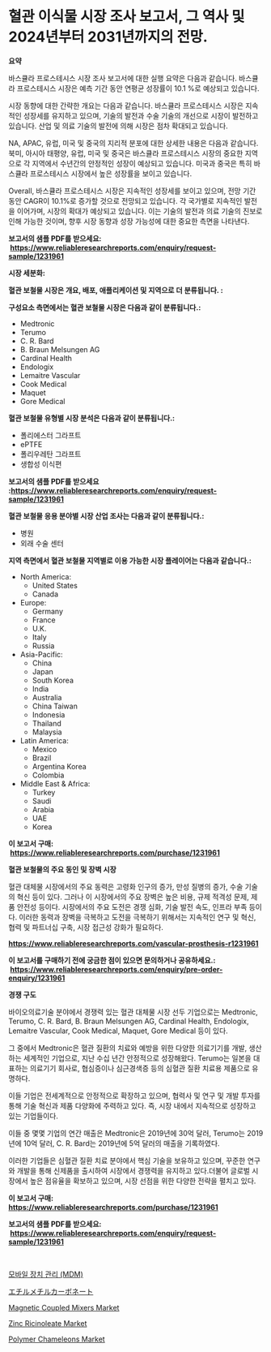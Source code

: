 <p><h1>혈관 이식물 시장 조사 보고서, 그 역사 및 2024년부터 2031년까지의 전망.</h1></p><p><strong>요약</strong></p>
<p><p>바스큘라 프로스테시스 시장 조사 보고서에 대한 실행 요약은 다음과 같습니다. 바스큘라 프로스테시스 시장은 예측 기간 동안 연평균 성장률이 10.1 %로 예상되고 있습니다. </p><p>시장 동향에 대한 간략한 개요는 다음과 같습니다. 바스큘라 프로스테시스 시장은 지속적인 성장세를 유지하고 있으며, 기술의 발전과 수술 기술의 개선으로 시장이 발전하고 있습니다. 산업 및 의료 기술의 발전에 의해 시장은 점차 확대되고 있습니다. </p><p>NA, APAC, 유럽, 미국 및 중국의 지리적 분포에 대한 상세한 내용은 다음과 같습니다. 북미, 아시아 태평양, 유럽, 미국 및 중국은 바스큘라 프로스테시스 시장의 중요한 지역으로 각 지역에서 수년간의 안정적인 성장이 예상되고 있습니다. 미국과 중국은 특히 바스큘라 프로스테시스 시장에서 높은 성장률을 보이고 있습니다.</p><p>Overall, 바스큘라 프로스테시스 시장은 지속적인 성장세를 보이고 있으며, 전망 기간 동안 CAGR이 10.1%로 증가할 것으로 전망되고 있습니다. 각 국가별로 지속적인 발전을 이어가며, 시장의 확대가 예상되고 있습니다. 이는 기술의 발전과 의료 기술의 진보로 인해 가능한 것이며, 향후 시장 동향과 성장 가능성에 대한 중요한 측면을 나타낸다.</p></p>
<p><strong>보고서의 샘플 PDF를 받으세요: &nbsp;<a href="https://www.reliableresearchreports.com/enquiry/request-sample/1231961">https://www.reliableresearchreports.com/enquiry/request-sample/1231961</a></strong></p>
<p><strong>시장 세분화:</strong></p>
<p><strong> 혈관 보철물 시장은 개요, 배포, 애플리케이션 및 지역으로 더 분류됩니다. :</strong></p>
<p><strong>구성요소 측면에서는 혈관 보철물 시장은 다음과 같이 분류됩니다.:</strong></p>
<p><ul><li>Medtronic</li><li>Terumo</li><li>C. R. Bard</li><li>B. Braun Melsungen AG</li><li>Cardinal Health</li><li>Endologix</li><li>Lemaitre Vascular</li><li>Cook Medical</li><li>Maquet</li><li>Gore Medical</li></ul></p>
<p><strong> 혈관 보철물 유형별 시장 분석은 다음과 같이 분류됩니다.:</strong></p>
<p><ul><li>폴리에스터 그라프트</li><li>ePTFE</li><li>폴리우레탄 그라프트</li><li>생합성 이식편</li></ul></p>
<p><strong>보고서의 샘플 PDF를 받으세요 :<a href="https://www.reliableresearchreports.com/enquiry/request-sample/1231961">https://www.reliableresearchreports.com/enquiry/request-sample/1231961</a></strong></p>
<p><strong> 혈관 보철물 응용 분야별 시장 산업 조사는 다음과 같이 분류됩니다.:</strong></p>
<p><ul><li>병원</li><li>외래 수술 센터</li></ul></p>
<p><strong>지역 측면에서 혈관 보철물 지역별로 이용 가능한 시장 플레이어는 다음과 같습니다.:</strong></p>
<p><ul>
    <li>
        North America:
        <ul>
            <li>United States</li>
            <li>Canada</li>
        </ul>
    </li>
    <li>
        Europe:
        <ul>
            <li>Germany</li>
            <li>France</li>
            <li>U.K.</li>
            <li>Italy</li>
            <li>Russia</li>
        </ul>
    </li>
    <li>
        Asia-Pacific:
        <ul>
            <li>China</li>
            <li>Japan</li>
            <li>South Korea</li>
            <li>India</li>
            <li>Australia</li>
            <li>China Taiwan</li>
            <li>Indonesia</li>
            <li>Thailand</li>
            <li>Malaysia</li>
        </ul>
    </li>
    <li>
        Latin America:
        <ul>
            <li>Mexico</li>
            <li>Brazil</li>
            <li>Argentina Korea</li>
            <li>Colombia</li>
        </ul>
    </li>
    <li>
        Middle East & Africa:
        <ul>
            <li>Turkey</li>
            <li>Saudi</li>
            <li>Arabia</li>
            <li>UAE</li>
            <li>Korea</li>
        </ul>
    </li>
    </ul></p>
<p><strong>이 보고서 구매: &nbsp;<a href="https://www.reliableresearchreports.com/purchase/1231961">https://www.reliableresearchreports.com/purchase/1231961</a></strong></p>
<p><strong>혈관 보철물의 주요 동인 및 장벽 시장</strong></p>
<p><p>혈관 대체물 시장에서의 주요 동력은 고령화 인구의 증가, 만성 질병의 증가, 수술 기술의 혁신 등이 있다. 그러나 이 시장에서의 주요 장벽은 높은 비용, 규제 적격성 문제, 제품 안전성 등이다. 시장에서의 주요 도전은 경쟁 심화, 기술 발전 속도, 인프라 부족 등이다. 이러한 동력과 장벽을 극복하고 도전을 극복하기 위해서는 지속적인 연구 및 혁신, 협력 및 파트너십 구축, 시장 접근성 강화가 필요하다.</p></p>
<p><strong><a href="https://www.reliableresearchreports.com/vascular-prosthesis-r1231961">https://www.reliableresearchreports.com/vascular-prosthesis-r1231961</a></strong></p>
<p><strong>이 보고서를 구매하기 전에 궁금한 점이 있으면 문의하거나 공유하세요.: &nbsp;<a href="https://www.reliableresearchreports.com/enquiry/pre-order-enquiry/1231961">https://www.reliableresearchreports.com/enquiry/pre-order-enquiry/1231961</a></strong></p>
<p><strong>경쟁 구도</strong></p>
<p><p>바이오의료기술 분야에서 경쟁력 있는 혈관 대체물 시장 선두 기업으로는 Medtronic, Terumo, C. R. Bard, B. Braun Melsungen AG, Cardinal Health, Endologix, Lemaitre Vascular, Cook Medical, Maquet, Gore Medical 등이 있다. </p><p>그 중에서 Medtronic은 혈관 질환의 치료와 예방을 위한 다양한 의료기기를 개발, 생산하는 세계적인 기업으로, 지난 수십 년간 안정적으로 성장해왔다. Terumo는 일본을 대표하는 의료기기 회사로, 협심증이나 심근경색증 등의 심혈관 질환 치료용 제품으로 유명하다. </p><p>이들 기업은 전세계적으로 안정적으로 확장하고 있으며, 협력사 및 연구 및 개발 투자를 통해 기술 혁신과 제품 다양화에 주력하고 있다. 즉, 시장 내에서 지속적으로 성장하고 있는 기업들이다. </p><p>이들 중 몇몇 기업의 연간 매출은 Medtronic은 2019년에 30억 달러, Terumo는 2019년에 10억 달러, C. R. Bard는 2019년에 5억 달러의 매출을 기록하였다. </p><p>이러한 기업들은 심혈관 질환 치료 분야에서 핵심 기술을 보유하고 있으며, 꾸준한 연구와 개발을 통해 신제품을 출시하여 시장에서 경쟁력을 유지하고 있다.더불어 글로벌 시장에서 높은 점유율을 확보하고 있으며, 시장 선점을 위한 다양한 전략을 펼치고 있다.</p></p>
<p><strong>이 보고서 구매: &nbsp; <a href="https://www.reliableresearchreports.com/purchase/1231961">https://www.reliableresearchreports.com/purchase/1231961</a></strong></p>
<p><strong>보고서의 샘플 PDF를 받으세요: &nbsp;<a href="https://www.reliableresearchreports.com/enquiry/request-sample/1231961">https://www.reliableresearchreports.com/enquiry/request-sample/1231961</a></strong><strong></strong></p>
<p>&nbsp;</p>
<p><p><a href="https://github.com/vs10l4sfg5c/Market-Research-Report-List-1/blob/main/896478722190.md">모바일 장치 관리 (MDM)</a></p><p><a href="https://github.com/cnnriuez22368/Market-Research-Report-List-1/blob/main/294959523848.md">エチルメチルカーボネート</a></p><p><a href="https://github.com/bmorecock/Market-Research-Report-List-2/blob/main/magnetic-coupled-mixers-market.md">Magnetic Coupled Mixers Market</a></p><p><a href="https://issuu.com/reportprime-2/docs/zinc-ricinoleate-market-size-2030.pptx">Zinc Ricinoleate Market</a></p><p><a href="https://www.linkedin.com/pulse/polymer-chameleons-market-size-focuses-dynamics-in-depth-wo4ec?trackingId=lZQ1QtqYfYUFelzfWirRBQ%3D%3D">Polymer Chameleons Market</a></p></p>